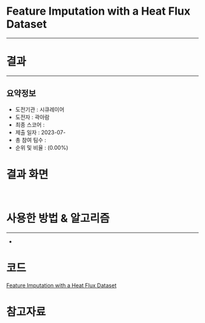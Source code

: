 # Feature Imputation with a Heat Flux Dataset
***
# 결과
***
## 요약정보
- 도전기관 : 시큐레이어
- 도전자 : 곽아람
- 최종 스코어 : 
- 제출 일자 : 2023-07-
- 총 참여 팀수 : 
- 순위 및 비율 : (0.00%)

# 결과 화면
<img src="">
<img src="">

# 사용한 방법 & 알고리즘
***
- 
# 코드
[Feature Imputation with a Heat Flux Dataset]()
# 참고자료
